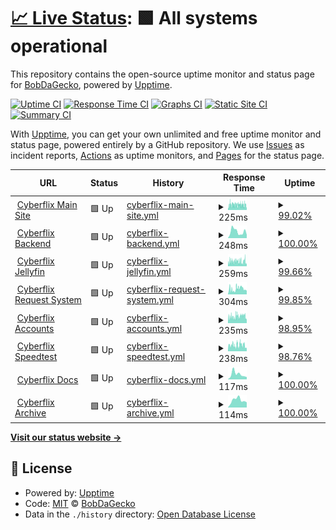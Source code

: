 # [📈 Live Status](https://status.cyberflix.io): <!--live status--> **🟩 All systems operational**

This repository contains the open-source uptime monitor and status page for [BobDaGecko](https://status.cyberflix.io), powered by [Upptime](https://github.com/upptime/upptime).

[![Uptime CI](https://github.com/BobDaGecko/Cyberflix-Status/workflows/Uptime%20CI/badge.svg)](https://github.com/BobDaGecko/Cyberflix-Status/actions?query=workflow%3A%22Uptime+CI%22)
[![Response Time CI](https://github.com/BobDaGecko/Cyberflix-Status/workflows/Response%20Time%20CI/badge.svg)](https://github.com/BobDaGecko/Cyberflix-Status/actions?query=workflow%3A%22Response+Time+CI%22)
[![Graphs CI](https://github.com/BobDaGecko/Cyberflix-Status/workflows/Graphs%20CI/badge.svg)](https://github.com/BobDaGecko/Cyberflix-Status/actions?query=workflow%3A%22Graphs+CI%22)
[![Static Site CI](https://github.com/BobDaGecko/Cyberflix-Status/workflows/Static%20Site%20CI/badge.svg)](https://github.com/BobDaGecko/Cyberflix-Status/actions?query=workflow%3A%22Static+Site+CI%22)
[![Summary CI](https://github.com/BobDaGecko/Cyberflix-Status/workflows/Summary%20CI/badge.svg)](https://github.com/BobDaGecko/Cyberflix-Status/actions?query=workflow%3A%22Summary+CI%22)

With [Upptime](https://upptime.js.org), you can get your own unlimited and free uptime monitor and status page, powered entirely by a GitHub repository. We use [Issues](https://github.com/BobDaGecko/Cyberflix-Status/issues) as incident reports, [Actions](https://github.com/BobDaGecko/Cyberflix-Status/actions) as uptime monitors, and [Pages](https://status.cyberflix.io) for the status page.

<!--start: status pages-->
<!-- This summary is generated by Upptime (https://github.com/upptime/upptime) -->
<!-- Do not edit this manually, your changes will be overwritten -->
<!-- prettier-ignore -->
| URL | Status | History | Response Time | Uptime |
| --- | ------ | ------- | ------------- | ------ |
| <img alt="" src="https://archive.cyberflix.io/images/logos/SVGs/Logo.svg" height="13"> [Cyberflix Main Site](https://www.cyberflix.io) | 🟩 Up | [cyberflix-main-site.yml](https://github.com/Cyberflix-Media/Cyberflix-Status/commits/HEAD/history/cyberflix-main-site.yml) | <details><summary><img alt="Response time graph" src="./graphs/cyberflix-main-site/response-time-week.png" height="20"> 225ms</summary><br><a href="https://status.cyberflix.io/history/cyberflix-main-site"><img alt="Response time 287" src="https://img.shields.io/endpoint?url=https%3A%2F%2Fraw.githubusercontent.com%2FCyberflix-Media%2FCyberflix-Status%2FHEAD%2Fapi%2Fcyberflix-main-site%2Fresponse-time.json"></a><br><a href="https://status.cyberflix.io/history/cyberflix-main-site"><img alt="24-hour response time 119" src="https://img.shields.io/endpoint?url=https%3A%2F%2Fraw.githubusercontent.com%2FCyberflix-Media%2FCyberflix-Status%2FHEAD%2Fapi%2Fcyberflix-main-site%2Fresponse-time-day.json"></a><br><a href="https://status.cyberflix.io/history/cyberflix-main-site"><img alt="7-day response time 225" src="https://img.shields.io/endpoint?url=https%3A%2F%2Fraw.githubusercontent.com%2FCyberflix-Media%2FCyberflix-Status%2FHEAD%2Fapi%2Fcyberflix-main-site%2Fresponse-time-week.json"></a><br><a href="https://status.cyberflix.io/history/cyberflix-main-site"><img alt="30-day response time 230" src="https://img.shields.io/endpoint?url=https%3A%2F%2Fraw.githubusercontent.com%2FCyberflix-Media%2FCyberflix-Status%2FHEAD%2Fapi%2Fcyberflix-main-site%2Fresponse-time-month.json"></a><br><a href="https://status.cyberflix.io/history/cyberflix-main-site"><img alt="1-year response time 287" src="https://img.shields.io/endpoint?url=https%3A%2F%2Fraw.githubusercontent.com%2FCyberflix-Media%2FCyberflix-Status%2FHEAD%2Fapi%2Fcyberflix-main-site%2Fresponse-time-year.json"></a></details> | <details><summary><a href="https://status.cyberflix.io/history/cyberflix-main-site">99.02%</a></summary><a href="https://status.cyberflix.io/history/cyberflix-main-site"><img alt="All-time uptime 99.47%" src="https://img.shields.io/endpoint?url=https%3A%2F%2Fraw.githubusercontent.com%2FCyberflix-Media%2FCyberflix-Status%2FHEAD%2Fapi%2Fcyberflix-main-site%2Fuptime.json"></a><br><a href="https://status.cyberflix.io/history/cyberflix-main-site"><img alt="24-hour uptime 100.00%" src="https://img.shields.io/endpoint?url=https%3A%2F%2Fraw.githubusercontent.com%2FCyberflix-Media%2FCyberflix-Status%2FHEAD%2Fapi%2Fcyberflix-main-site%2Fuptime-day.json"></a><br><a href="https://status.cyberflix.io/history/cyberflix-main-site"><img alt="7-day uptime 99.02%" src="https://img.shields.io/endpoint?url=https%3A%2F%2Fraw.githubusercontent.com%2FCyberflix-Media%2FCyberflix-Status%2FHEAD%2Fapi%2Fcyberflix-main-site%2Fuptime-week.json"></a><br><a href="https://status.cyberflix.io/history/cyberflix-main-site"><img alt="30-day uptime 99.34%" src="https://img.shields.io/endpoint?url=https%3A%2F%2Fraw.githubusercontent.com%2FCyberflix-Media%2FCyberflix-Status%2FHEAD%2Fapi%2Fcyberflix-main-site%2Fuptime-month.json"></a><br><a href="https://status.cyberflix.io/history/cyberflix-main-site"><img alt="1-year uptime 99.47%" src="https://img.shields.io/endpoint?url=https%3A%2F%2Fraw.githubusercontent.com%2FCyberflix-Media%2FCyberflix-Status%2FHEAD%2Fapi%2Fcyberflix-main-site%2Fuptime-year.json"></a></details>
| <img alt="" src="https://archive.cyberflix.io/images/logos/SVGs/Backend.svg" height="13"> [Cyberflix Backend](https://backend.cyberflix.io) | 🟩 Up | [cyberflix-backend.yml](https://github.com/Cyberflix-Media/Cyberflix-Status/commits/HEAD/history/cyberflix-backend.yml) | <details><summary><img alt="Response time graph" src="./graphs/cyberflix-backend/response-time-week.png" height="20"> 248ms</summary><br><a href="https://status.cyberflix.io/history/cyberflix-backend"><img alt="Response time 371" src="https://img.shields.io/endpoint?url=https%3A%2F%2Fraw.githubusercontent.com%2FCyberflix-Media%2FCyberflix-Status%2FHEAD%2Fapi%2Fcyberflix-backend%2Fresponse-time.json"></a><br><a href="https://status.cyberflix.io/history/cyberflix-backend"><img alt="24-hour response time 125" src="https://img.shields.io/endpoint?url=https%3A%2F%2Fraw.githubusercontent.com%2FCyberflix-Media%2FCyberflix-Status%2FHEAD%2Fapi%2Fcyberflix-backend%2Fresponse-time-day.json"></a><br><a href="https://status.cyberflix.io/history/cyberflix-backend"><img alt="7-day response time 248" src="https://img.shields.io/endpoint?url=https%3A%2F%2Fraw.githubusercontent.com%2FCyberflix-Media%2FCyberflix-Status%2FHEAD%2Fapi%2Fcyberflix-backend%2Fresponse-time-week.json"></a><br><a href="https://status.cyberflix.io/history/cyberflix-backend"><img alt="30-day response time 274" src="https://img.shields.io/endpoint?url=https%3A%2F%2Fraw.githubusercontent.com%2FCyberflix-Media%2FCyberflix-Status%2FHEAD%2Fapi%2Fcyberflix-backend%2Fresponse-time-month.json"></a><br><a href="https://status.cyberflix.io/history/cyberflix-backend"><img alt="1-year response time 373" src="https://img.shields.io/endpoint?url=https%3A%2F%2Fraw.githubusercontent.com%2FCyberflix-Media%2FCyberflix-Status%2FHEAD%2Fapi%2Fcyberflix-backend%2Fresponse-time-year.json"></a></details> | <details><summary><a href="https://status.cyberflix.io/history/cyberflix-backend">100.00%</a></summary><a href="https://status.cyberflix.io/history/cyberflix-backend"><img alt="All-time uptime 88.54%" src="https://img.shields.io/endpoint?url=https%3A%2F%2Fraw.githubusercontent.com%2FCyberflix-Media%2FCyberflix-Status%2FHEAD%2Fapi%2Fcyberflix-backend%2Fuptime.json"></a><br><a href="https://status.cyberflix.io/history/cyberflix-backend"><img alt="24-hour uptime 100.00%" src="https://img.shields.io/endpoint?url=https%3A%2F%2Fraw.githubusercontent.com%2FCyberflix-Media%2FCyberflix-Status%2FHEAD%2Fapi%2Fcyberflix-backend%2Fuptime-day.json"></a><br><a href="https://status.cyberflix.io/history/cyberflix-backend"><img alt="7-day uptime 100.00%" src="https://img.shields.io/endpoint?url=https%3A%2F%2Fraw.githubusercontent.com%2FCyberflix-Media%2FCyberflix-Status%2FHEAD%2Fapi%2Fcyberflix-backend%2Fuptime-week.json"></a><br><a href="https://status.cyberflix.io/history/cyberflix-backend"><img alt="30-day uptime 100.00%" src="https://img.shields.io/endpoint?url=https%3A%2F%2Fraw.githubusercontent.com%2FCyberflix-Media%2FCyberflix-Status%2FHEAD%2Fapi%2Fcyberflix-backend%2Fuptime-month.json"></a><br><a href="https://status.cyberflix.io/history/cyberflix-backend"><img alt="1-year uptime 97.56%" src="https://img.shields.io/endpoint?url=https%3A%2F%2Fraw.githubusercontent.com%2FCyberflix-Media%2FCyberflix-Status%2FHEAD%2Fapi%2Fcyberflix-backend%2Fuptime-year.json"></a></details>
| <img alt="" src="https://archive.cyberflix.io/images/logos/SVGs/Jellyfin.svg" height="13"> [Cyberflix Jellyfin](https://watch.cyberflix.io) | 🟩 Up | [cyberflix-jellyfin.yml](https://github.com/Cyberflix-Media/Cyberflix-Status/commits/HEAD/history/cyberflix-jellyfin.yml) | <details><summary><img alt="Response time graph" src="./graphs/cyberflix-jellyfin/response-time-week.png" height="20"> 259ms</summary><br><a href="https://status.cyberflix.io/history/cyberflix-jellyfin"><img alt="Response time 286" src="https://img.shields.io/endpoint?url=https%3A%2F%2Fraw.githubusercontent.com%2FCyberflix-Media%2FCyberflix-Status%2FHEAD%2Fapi%2Fcyberflix-jellyfin%2Fresponse-time.json"></a><br><a href="https://status.cyberflix.io/history/cyberflix-jellyfin"><img alt="24-hour response time 119" src="https://img.shields.io/endpoint?url=https%3A%2F%2Fraw.githubusercontent.com%2FCyberflix-Media%2FCyberflix-Status%2FHEAD%2Fapi%2Fcyberflix-jellyfin%2Fresponse-time-day.json"></a><br><a href="https://status.cyberflix.io/history/cyberflix-jellyfin"><img alt="7-day response time 259" src="https://img.shields.io/endpoint?url=https%3A%2F%2Fraw.githubusercontent.com%2FCyberflix-Media%2FCyberflix-Status%2FHEAD%2Fapi%2Fcyberflix-jellyfin%2Fresponse-time-week.json"></a><br><a href="https://status.cyberflix.io/history/cyberflix-jellyfin"><img alt="30-day response time 265" src="https://img.shields.io/endpoint?url=https%3A%2F%2Fraw.githubusercontent.com%2FCyberflix-Media%2FCyberflix-Status%2FHEAD%2Fapi%2Fcyberflix-jellyfin%2Fresponse-time-month.json"></a><br><a href="https://status.cyberflix.io/history/cyberflix-jellyfin"><img alt="1-year response time 286" src="https://img.shields.io/endpoint?url=https%3A%2F%2Fraw.githubusercontent.com%2FCyberflix-Media%2FCyberflix-Status%2FHEAD%2Fapi%2Fcyberflix-jellyfin%2Fresponse-time-year.json"></a></details> | <details><summary><a href="https://status.cyberflix.io/history/cyberflix-jellyfin">99.66%</a></summary><a href="https://status.cyberflix.io/history/cyberflix-jellyfin"><img alt="All-time uptime 99.42%" src="https://img.shields.io/endpoint?url=https%3A%2F%2Fraw.githubusercontent.com%2FCyberflix-Media%2FCyberflix-Status%2FHEAD%2Fapi%2Fcyberflix-jellyfin%2Fuptime.json"></a><br><a href="https://status.cyberflix.io/history/cyberflix-jellyfin"><img alt="24-hour uptime 100.00%" src="https://img.shields.io/endpoint?url=https%3A%2F%2Fraw.githubusercontent.com%2FCyberflix-Media%2FCyberflix-Status%2FHEAD%2Fapi%2Fcyberflix-jellyfin%2Fuptime-day.json"></a><br><a href="https://status.cyberflix.io/history/cyberflix-jellyfin"><img alt="7-day uptime 99.66%" src="https://img.shields.io/endpoint?url=https%3A%2F%2Fraw.githubusercontent.com%2FCyberflix-Media%2FCyberflix-Status%2FHEAD%2Fapi%2Fcyberflix-jellyfin%2Fuptime-week.json"></a><br><a href="https://status.cyberflix.io/history/cyberflix-jellyfin"><img alt="30-day uptime 99.50%" src="https://img.shields.io/endpoint?url=https%3A%2F%2Fraw.githubusercontent.com%2FCyberflix-Media%2FCyberflix-Status%2FHEAD%2Fapi%2Fcyberflix-jellyfin%2Fuptime-month.json"></a><br><a href="https://status.cyberflix.io/history/cyberflix-jellyfin"><img alt="1-year uptime 99.42%" src="https://img.shields.io/endpoint?url=https%3A%2F%2Fraw.githubusercontent.com%2FCyberflix-Media%2FCyberflix-Status%2FHEAD%2Fapi%2Fcyberflix-jellyfin%2Fuptime-year.json"></a></details>
| <img alt="" src="https://archive.cyberflix.io/images/logos/SVGs/Jellyseerr.svg" height="13"> [Cyberflix Request System](https://requests.cyberflix.io) | 🟩 Up | [cyberflix-request-system.yml](https://github.com/Cyberflix-Media/Cyberflix-Status/commits/HEAD/history/cyberflix-request-system.yml) | <details><summary><img alt="Response time graph" src="./graphs/cyberflix-request-system/response-time-week.png" height="20"> 304ms</summary><br><a href="https://status.cyberflix.io/history/cyberflix-request-system"><img alt="Response time 472" src="https://img.shields.io/endpoint?url=https%3A%2F%2Fraw.githubusercontent.com%2FCyberflix-Media%2FCyberflix-Status%2FHEAD%2Fapi%2Fcyberflix-request-system%2Fresponse-time.json"></a><br><a href="https://status.cyberflix.io/history/cyberflix-request-system"><img alt="24-hour response time 206" src="https://img.shields.io/endpoint?url=https%3A%2F%2Fraw.githubusercontent.com%2FCyberflix-Media%2FCyberflix-Status%2FHEAD%2Fapi%2Fcyberflix-request-system%2Fresponse-time-day.json"></a><br><a href="https://status.cyberflix.io/history/cyberflix-request-system"><img alt="7-day response time 304" src="https://img.shields.io/endpoint?url=https%3A%2F%2Fraw.githubusercontent.com%2FCyberflix-Media%2FCyberflix-Status%2FHEAD%2Fapi%2Fcyberflix-request-system%2Fresponse-time-week.json"></a><br><a href="https://status.cyberflix.io/history/cyberflix-request-system"><img alt="30-day response time 446" src="https://img.shields.io/endpoint?url=https%3A%2F%2Fraw.githubusercontent.com%2FCyberflix-Media%2FCyberflix-Status%2FHEAD%2Fapi%2Fcyberflix-request-system%2Fresponse-time-month.json"></a><br><a href="https://status.cyberflix.io/history/cyberflix-request-system"><img alt="1-year response time 472" src="https://img.shields.io/endpoint?url=https%3A%2F%2Fraw.githubusercontent.com%2FCyberflix-Media%2FCyberflix-Status%2FHEAD%2Fapi%2Fcyberflix-request-system%2Fresponse-time-year.json"></a></details> | <details><summary><a href="https://status.cyberflix.io/history/cyberflix-request-system">99.85%</a></summary><a href="https://status.cyberflix.io/history/cyberflix-request-system"><img alt="All-time uptime 99.42%" src="https://img.shields.io/endpoint?url=https%3A%2F%2Fraw.githubusercontent.com%2FCyberflix-Media%2FCyberflix-Status%2FHEAD%2Fapi%2Fcyberflix-request-system%2Fuptime.json"></a><br><a href="https://status.cyberflix.io/history/cyberflix-request-system"><img alt="24-hour uptime 100.00%" src="https://img.shields.io/endpoint?url=https%3A%2F%2Fraw.githubusercontent.com%2FCyberflix-Media%2FCyberflix-Status%2FHEAD%2Fapi%2Fcyberflix-request-system%2Fuptime-day.json"></a><br><a href="https://status.cyberflix.io/history/cyberflix-request-system"><img alt="7-day uptime 99.85%" src="https://img.shields.io/endpoint?url=https%3A%2F%2Fraw.githubusercontent.com%2FCyberflix-Media%2FCyberflix-Status%2FHEAD%2Fapi%2Fcyberflix-request-system%2Fuptime-week.json"></a><br><a href="https://status.cyberflix.io/history/cyberflix-request-system"><img alt="30-day uptime 99.40%" src="https://img.shields.io/endpoint?url=https%3A%2F%2Fraw.githubusercontent.com%2FCyberflix-Media%2FCyberflix-Status%2FHEAD%2Fapi%2Fcyberflix-request-system%2Fuptime-month.json"></a><br><a href="https://status.cyberflix.io/history/cyberflix-request-system"><img alt="1-year uptime 99.42%" src="https://img.shields.io/endpoint?url=https%3A%2F%2Fraw.githubusercontent.com%2FCyberflix-Media%2FCyberflix-Status%2FHEAD%2Fapi%2Fcyberflix-request-system%2Fuptime-year.json"></a></details>
| <img alt="" src="https://archive.cyberflix.io/images/logos/SVGs/Accounts.svg" height="13"> [Cyberflix Accounts](https://accounts.cyberflix.io) | 🟩 Up | [cyberflix-accounts.yml](https://github.com/Cyberflix-Media/Cyberflix-Status/commits/HEAD/history/cyberflix-accounts.yml) | <details><summary><img alt="Response time graph" src="./graphs/cyberflix-accounts/response-time-week.png" height="20"> 235ms</summary><br><a href="https://status.cyberflix.io/history/cyberflix-accounts"><img alt="Response time 288" src="https://img.shields.io/endpoint?url=https%3A%2F%2Fraw.githubusercontent.com%2FCyberflix-Media%2FCyberflix-Status%2FHEAD%2Fapi%2Fcyberflix-accounts%2Fresponse-time.json"></a><br><a href="https://status.cyberflix.io/history/cyberflix-accounts"><img alt="24-hour response time 141" src="https://img.shields.io/endpoint?url=https%3A%2F%2Fraw.githubusercontent.com%2FCyberflix-Media%2FCyberflix-Status%2FHEAD%2Fapi%2Fcyberflix-accounts%2Fresponse-time-day.json"></a><br><a href="https://status.cyberflix.io/history/cyberflix-accounts"><img alt="7-day response time 235" src="https://img.shields.io/endpoint?url=https%3A%2F%2Fraw.githubusercontent.com%2FCyberflix-Media%2FCyberflix-Status%2FHEAD%2Fapi%2Fcyberflix-accounts%2Fresponse-time-week.json"></a><br><a href="https://status.cyberflix.io/history/cyberflix-accounts"><img alt="30-day response time 257" src="https://img.shields.io/endpoint?url=https%3A%2F%2Fraw.githubusercontent.com%2FCyberflix-Media%2FCyberflix-Status%2FHEAD%2Fapi%2Fcyberflix-accounts%2Fresponse-time-month.json"></a><br><a href="https://status.cyberflix.io/history/cyberflix-accounts"><img alt="1-year response time 290" src="https://img.shields.io/endpoint?url=https%3A%2F%2Fraw.githubusercontent.com%2FCyberflix-Media%2FCyberflix-Status%2FHEAD%2Fapi%2Fcyberflix-accounts%2Fresponse-time-year.json"></a></details> | <details><summary><a href="https://status.cyberflix.io/history/cyberflix-accounts">98.95%</a></summary><a href="https://status.cyberflix.io/history/cyberflix-accounts"><img alt="All-time uptime 75.73%" src="https://img.shields.io/endpoint?url=https%3A%2F%2Fraw.githubusercontent.com%2FCyberflix-Media%2FCyberflix-Status%2FHEAD%2Fapi%2Fcyberflix-accounts%2Fuptime.json"></a><br><a href="https://status.cyberflix.io/history/cyberflix-accounts"><img alt="24-hour uptime 100.00%" src="https://img.shields.io/endpoint?url=https%3A%2F%2Fraw.githubusercontent.com%2FCyberflix-Media%2FCyberflix-Status%2FHEAD%2Fapi%2Fcyberflix-accounts%2Fuptime-day.json"></a><br><a href="https://status.cyberflix.io/history/cyberflix-accounts"><img alt="7-day uptime 98.95%" src="https://img.shields.io/endpoint?url=https%3A%2F%2Fraw.githubusercontent.com%2FCyberflix-Media%2FCyberflix-Status%2FHEAD%2Fapi%2Fcyberflix-accounts%2Fuptime-week.json"></a><br><a href="https://status.cyberflix.io/history/cyberflix-accounts"><img alt="30-day uptime 99.35%" src="https://img.shields.io/endpoint?url=https%3A%2F%2Fraw.githubusercontent.com%2FCyberflix-Media%2FCyberflix-Status%2FHEAD%2Fapi%2Fcyberflix-accounts%2Fuptime-month.json"></a><br><a href="https://status.cyberflix.io/history/cyberflix-accounts"><img alt="1-year uptime 88.47%" src="https://img.shields.io/endpoint?url=https%3A%2F%2Fraw.githubusercontent.com%2FCyberflix-Media%2FCyberflix-Status%2FHEAD%2Fapi%2Fcyberflix-accounts%2Fuptime-year.json"></a></details>
| <img alt="" src="https://archive.cyberflix.io/images/logos/SVGs/Speedtest.svg" height="13"> [Cyberflix Speedtest](https://speedtest.cyberflix.io) | 🟩 Up | [cyberflix-speedtest.yml](https://github.com/Cyberflix-Media/Cyberflix-Status/commits/HEAD/history/cyberflix-speedtest.yml) | <details><summary><img alt="Response time graph" src="./graphs/cyberflix-speedtest/response-time-week.png" height="20"> 238ms</summary><br><a href="https://status.cyberflix.io/history/cyberflix-speedtest"><img alt="Response time 275" src="https://img.shields.io/endpoint?url=https%3A%2F%2Fraw.githubusercontent.com%2FCyberflix-Media%2FCyberflix-Status%2FHEAD%2Fapi%2Fcyberflix-speedtest%2Fresponse-time.json"></a><br><a href="https://status.cyberflix.io/history/cyberflix-speedtest"><img alt="24-hour response time 99" src="https://img.shields.io/endpoint?url=https%3A%2F%2Fraw.githubusercontent.com%2FCyberflix-Media%2FCyberflix-Status%2FHEAD%2Fapi%2Fcyberflix-speedtest%2Fresponse-time-day.json"></a><br><a href="https://status.cyberflix.io/history/cyberflix-speedtest"><img alt="7-day response time 238" src="https://img.shields.io/endpoint?url=https%3A%2F%2Fraw.githubusercontent.com%2FCyberflix-Media%2FCyberflix-Status%2FHEAD%2Fapi%2Fcyberflix-speedtest%2Fresponse-time-week.json"></a><br><a href="https://status.cyberflix.io/history/cyberflix-speedtest"><img alt="30-day response time 235" src="https://img.shields.io/endpoint?url=https%3A%2F%2Fraw.githubusercontent.com%2FCyberflix-Media%2FCyberflix-Status%2FHEAD%2Fapi%2Fcyberflix-speedtest%2Fresponse-time-month.json"></a><br><a href="https://status.cyberflix.io/history/cyberflix-speedtest"><img alt="1-year response time 278" src="https://img.shields.io/endpoint?url=https%3A%2F%2Fraw.githubusercontent.com%2FCyberflix-Media%2FCyberflix-Status%2FHEAD%2Fapi%2Fcyberflix-speedtest%2Fresponse-time-year.json"></a></details> | <details><summary><a href="https://status.cyberflix.io/history/cyberflix-speedtest">98.76%</a></summary><a href="https://status.cyberflix.io/history/cyberflix-speedtest"><img alt="All-time uptime 96.80%" src="https://img.shields.io/endpoint?url=https%3A%2F%2Fraw.githubusercontent.com%2FCyberflix-Media%2FCyberflix-Status%2FHEAD%2Fapi%2Fcyberflix-speedtest%2Fuptime.json"></a><br><a href="https://status.cyberflix.io/history/cyberflix-speedtest"><img alt="24-hour uptime 100.00%" src="https://img.shields.io/endpoint?url=https%3A%2F%2Fraw.githubusercontent.com%2FCyberflix-Media%2FCyberflix-Status%2FHEAD%2Fapi%2Fcyberflix-speedtest%2Fuptime-day.json"></a><br><a href="https://status.cyberflix.io/history/cyberflix-speedtest"><img alt="7-day uptime 98.76%" src="https://img.shields.io/endpoint?url=https%3A%2F%2Fraw.githubusercontent.com%2FCyberflix-Media%2FCyberflix-Status%2FHEAD%2Fapi%2Fcyberflix-speedtest%2Fuptime-week.json"></a><br><a href="https://status.cyberflix.io/history/cyberflix-speedtest"><img alt="30-day uptime 99.40%" src="https://img.shields.io/endpoint?url=https%3A%2F%2Fraw.githubusercontent.com%2FCyberflix-Media%2FCyberflix-Status%2FHEAD%2Fapi%2Fcyberflix-speedtest%2Fuptime-month.json"></a><br><a href="https://status.cyberflix.io/history/cyberflix-speedtest"><img alt="1-year uptime 97.41%" src="https://img.shields.io/endpoint?url=https%3A%2F%2Fraw.githubusercontent.com%2FCyberflix-Media%2FCyberflix-Status%2FHEAD%2Fapi%2Fcyberflix-speedtest%2Fuptime-year.json"></a></details>
| <img alt="" src="https://archive.cyberflix.io/images/logos/SVGs/Docs.svg" height="13"> [Cyberflix Docs](https://docs.cyberflix.io) | 🟩 Up | [cyberflix-docs.yml](https://github.com/Cyberflix-Media/Cyberflix-Status/commits/HEAD/history/cyberflix-docs.yml) | <details><summary><img alt="Response time graph" src="./graphs/cyberflix-docs/response-time-week.png" height="20"> 117ms</summary><br><a href="https://status.cyberflix.io/history/cyberflix-docs"><img alt="Response time 181" src="https://img.shields.io/endpoint?url=https%3A%2F%2Fraw.githubusercontent.com%2FCyberflix-Media%2FCyberflix-Status%2FHEAD%2Fapi%2Fcyberflix-docs%2Fresponse-time.json"></a><br><a href="https://status.cyberflix.io/history/cyberflix-docs"><img alt="24-hour response time 54" src="https://img.shields.io/endpoint?url=https%3A%2F%2Fraw.githubusercontent.com%2FCyberflix-Media%2FCyberflix-Status%2FHEAD%2Fapi%2Fcyberflix-docs%2Fresponse-time-day.json"></a><br><a href="https://status.cyberflix.io/history/cyberflix-docs"><img alt="7-day response time 117" src="https://img.shields.io/endpoint?url=https%3A%2F%2Fraw.githubusercontent.com%2FCyberflix-Media%2FCyberflix-Status%2FHEAD%2Fapi%2Fcyberflix-docs%2Fresponse-time-week.json"></a><br><a href="https://status.cyberflix.io/history/cyberflix-docs"><img alt="30-day response time 119" src="https://img.shields.io/endpoint?url=https%3A%2F%2Fraw.githubusercontent.com%2FCyberflix-Media%2FCyberflix-Status%2FHEAD%2Fapi%2Fcyberflix-docs%2Fresponse-time-month.json"></a><br><a href="https://status.cyberflix.io/history/cyberflix-docs"><img alt="1-year response time 189" src="https://img.shields.io/endpoint?url=https%3A%2F%2Fraw.githubusercontent.com%2FCyberflix-Media%2FCyberflix-Status%2FHEAD%2Fapi%2Fcyberflix-docs%2Fresponse-time-year.json"></a></details> | <details><summary><a href="https://status.cyberflix.io/history/cyberflix-docs">100.00%</a></summary><a href="https://status.cyberflix.io/history/cyberflix-docs"><img alt="All-time uptime 99.81%" src="https://img.shields.io/endpoint?url=https%3A%2F%2Fraw.githubusercontent.com%2FCyberflix-Media%2FCyberflix-Status%2FHEAD%2Fapi%2Fcyberflix-docs%2Fuptime.json"></a><br><a href="https://status.cyberflix.io/history/cyberflix-docs"><img alt="24-hour uptime 100.00%" src="https://img.shields.io/endpoint?url=https%3A%2F%2Fraw.githubusercontent.com%2FCyberflix-Media%2FCyberflix-Status%2FHEAD%2Fapi%2Fcyberflix-docs%2Fuptime-day.json"></a><br><a href="https://status.cyberflix.io/history/cyberflix-docs"><img alt="7-day uptime 100.00%" src="https://img.shields.io/endpoint?url=https%3A%2F%2Fraw.githubusercontent.com%2FCyberflix-Media%2FCyberflix-Status%2FHEAD%2Fapi%2Fcyberflix-docs%2Fuptime-week.json"></a><br><a href="https://status.cyberflix.io/history/cyberflix-docs"><img alt="30-day uptime 100.00%" src="https://img.shields.io/endpoint?url=https%3A%2F%2Fraw.githubusercontent.com%2FCyberflix-Media%2FCyberflix-Status%2FHEAD%2Fapi%2Fcyberflix-docs%2Fuptime-month.json"></a><br><a href="https://status.cyberflix.io/history/cyberflix-docs"><img alt="1-year uptime 99.96%" src="https://img.shields.io/endpoint?url=https%3A%2F%2Fraw.githubusercontent.com%2FCyberflix-Media%2FCyberflix-Status%2FHEAD%2Fapi%2Fcyberflix-docs%2Fuptime-year.json"></a></details>
| <img alt="" src="https://archive.cyberflix.io/images/logos/SVGs/Archive.svg" height="13"> [Cyberflix Archive](https://archive.cyberflix.io) | 🟩 Up | [cyberflix-archive.yml](https://github.com/Cyberflix-Media/Cyberflix-Status/commits/HEAD/history/cyberflix-archive.yml) | <details><summary><img alt="Response time graph" src="./graphs/cyberflix-archive/response-time-week.png" height="20"> 114ms</summary><br><a href="https://status.cyberflix.io/history/cyberflix-archive"><img alt="Response time 161" src="https://img.shields.io/endpoint?url=https%3A%2F%2Fraw.githubusercontent.com%2FCyberflix-Media%2FCyberflix-Status%2FHEAD%2Fapi%2Fcyberflix-archive%2Fresponse-time.json"></a><br><a href="https://status.cyberflix.io/history/cyberflix-archive"><img alt="24-hour response time 80" src="https://img.shields.io/endpoint?url=https%3A%2F%2Fraw.githubusercontent.com%2FCyberflix-Media%2FCyberflix-Status%2FHEAD%2Fapi%2Fcyberflix-archive%2Fresponse-time-day.json"></a><br><a href="https://status.cyberflix.io/history/cyberflix-archive"><img alt="7-day response time 114" src="https://img.shields.io/endpoint?url=https%3A%2F%2Fraw.githubusercontent.com%2FCyberflix-Media%2FCyberflix-Status%2FHEAD%2Fapi%2Fcyberflix-archive%2Fresponse-time-week.json"></a><br><a href="https://status.cyberflix.io/history/cyberflix-archive"><img alt="30-day response time 139" src="https://img.shields.io/endpoint?url=https%3A%2F%2Fraw.githubusercontent.com%2FCyberflix-Media%2FCyberflix-Status%2FHEAD%2Fapi%2Fcyberflix-archive%2Fresponse-time-month.json"></a><br><a href="https://status.cyberflix.io/history/cyberflix-archive"><img alt="1-year response time 159" src="https://img.shields.io/endpoint?url=https%3A%2F%2Fraw.githubusercontent.com%2FCyberflix-Media%2FCyberflix-Status%2FHEAD%2Fapi%2Fcyberflix-archive%2Fresponse-time-year.json"></a></details> | <details><summary><a href="https://status.cyberflix.io/history/cyberflix-archive">100.00%</a></summary><a href="https://status.cyberflix.io/history/cyberflix-archive"><img alt="All-time uptime 99.96%" src="https://img.shields.io/endpoint?url=https%3A%2F%2Fraw.githubusercontent.com%2FCyberflix-Media%2FCyberflix-Status%2FHEAD%2Fapi%2Fcyberflix-archive%2Fuptime.json"></a><br><a href="https://status.cyberflix.io/history/cyberflix-archive"><img alt="24-hour uptime 100.00%" src="https://img.shields.io/endpoint?url=https%3A%2F%2Fraw.githubusercontent.com%2FCyberflix-Media%2FCyberflix-Status%2FHEAD%2Fapi%2Fcyberflix-archive%2Fuptime-day.json"></a><br><a href="https://status.cyberflix.io/history/cyberflix-archive"><img alt="7-day uptime 100.00%" src="https://img.shields.io/endpoint?url=https%3A%2F%2Fraw.githubusercontent.com%2FCyberflix-Media%2FCyberflix-Status%2FHEAD%2Fapi%2Fcyberflix-archive%2Fuptime-week.json"></a><br><a href="https://status.cyberflix.io/history/cyberflix-archive"><img alt="30-day uptime 100.00%" src="https://img.shields.io/endpoint?url=https%3A%2F%2Fraw.githubusercontent.com%2FCyberflix-Media%2FCyberflix-Status%2FHEAD%2Fapi%2Fcyberflix-archive%2Fuptime-month.json"></a><br><a href="https://status.cyberflix.io/history/cyberflix-archive"><img alt="1-year uptime 99.96%" src="https://img.shields.io/endpoint?url=https%3A%2F%2Fraw.githubusercontent.com%2FCyberflix-Media%2FCyberflix-Status%2FHEAD%2Fapi%2Fcyberflix-archive%2Fuptime-year.json"></a></details>

<!--end: status pages-->

[**Visit our status website →**](https://status.cyberflix.io)

## 📄 License

- Powered by: [Upptime](https://github.com/upptime/upptime)
- Code: [MIT](./LICENSE) © [BobDaGecko](https://status.cyberflix.io)
- Data in the `./history` directory: [Open Database License](https://opendatacommons.org/licenses/odbl/1-0/)
